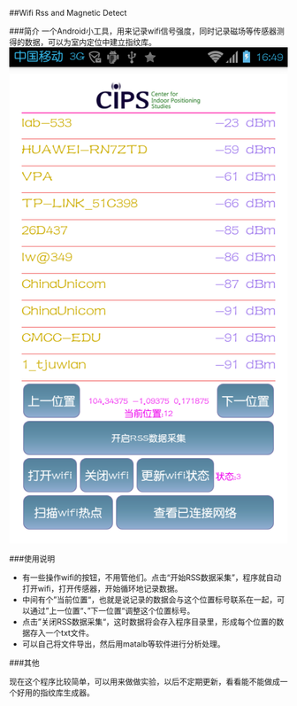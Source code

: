 ##Wifi Rss and Magnetic Detect

###简介
一个Android小工具，用来记录wifi信号强度，同时记录磁场等传感器测得的数据，可以为室内定位中建立指纹库。
![](https://raw.githubusercontent.com/jiangqideng/resources/master/device-2014-12-07-164903.png)

###使用说明

+ 有一些操作wifi的按钮，不用管他们。点击“开始RSS数据采集”，程序就自动打开wifi，打开传感器，开始循环地记录数据。
+ 中间有个”当前位置“，也就是说记录的数据会与这个位置标号联系在一起，可以通过”上一位置“、”下一位置“调整这个位置标号。
+ 点击”关闭RSS数据采集“，这时数据将会存入程序目录里，形成每个位置的数据存入一个txt文件。
+ 可以自己将文件导出，然后用matalb等软件进行分析处理。

###其他

现在这个程序比较简单，可以用来做做实验，以后不定期更新，看看能不能做成一个好用的指纹库生成器。
